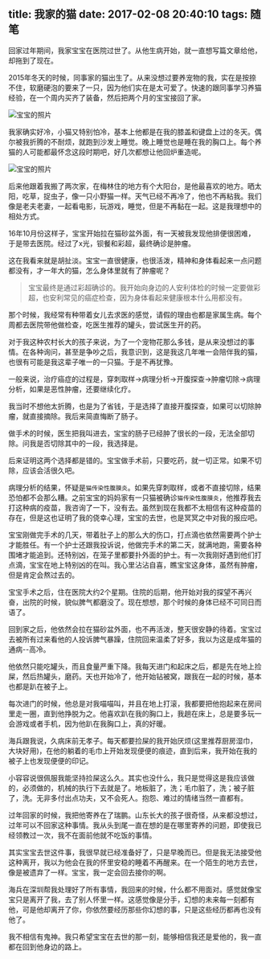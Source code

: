 title: 我家的猫
date: 2017-02-08 20:40:10
tags: 随笔
---

回家过年期间，我家宝宝在医院过世了。从他生病开始，就一直想写篇文章给他，却拖到了现在。<!--more-->

2015年冬天的时候，同事家的猫出生了。从来没想过要养宠物的我，实在是按捺不住，软磨硬泡的要来了一只，因为他们实在是太可爱了。快速的跟同事学习养猫经验，在一个周内买齐了装备，然后把两个月的宝宝接回了家。

![宝宝的照片](http://7xlo8n.com1.z0.glb.clouddn.com/WX20170208-212329.png?imageView2/0/h/600 "这只猫这么可爱")

我家确实好冷，小猫又特别怕冷，基本上他都是在我的膝盖和键盘上过的冬天。偶尔被我折腾的不耐烦，就跑到沙发上睡觉。晚上睡觉也是睡在我的胸口上。每个养猫的人可能都最怀念这段时期吧，好几次都想让他回炉重造呢。

![宝宝的照片](http://7xlo8n.com1.z0.glb.clouddn.com/IMG_3427.JPG?imageView2/0/h/600 "这只猫这么可爱")

后来他跟着我搬了两次家，在梅林住的地方有个大阳台，是他最喜欢的地方。晒太阳，吃草，捉虫子，像一只小野猫一样。天气已经不再冷了，他也不再粘我。我们像是老夫老妻，一起看电影，玩游戏，睡觉，但是不再黏在一起。这是我理想中的相处方式。

16年10月份这样子，宝宝开始拉在猫砂盆外面，有一天被我发现他排便很困难，于是带去医院。经过了x光，钡餐和彩超，最终确诊是肿瘤。

这在我看来就是胡扯淡。宝宝一直很健康，也很活泼，精神和身体看起来一点问题都没有，才一年大的猫，怎么身体里就有了肿瘤呢？

>宝宝最终是通过彩超确诊的。我开始向身边的人安利体检的时候一定要做彩超，也安利常见的癌症检查，因为身体看起来健康根本什么用都没有。

那个时候，我经常有种带着女儿去求医的感觉，请假的理由也都是家属生病。每个周都去医院带他做检查，吃医生推荐的罐头，尝试医生开的药。

对于我这种农村长大的孩子来说，为了一个宠物花那么多钱，是从来没想过的事情。在各种询问，甚至是争吵之后，我意识到，这是我这几年唯一会陪伴我的猫，也很有可能是我这辈子唯一的一只猫。于是不再犹豫。

一般来说，治疗癌症的过程是，穿刺取样->病理分析->开腹探查->肿瘤切除->病理分析，如果是恶性肿瘤，还要继续化疗。

我当时不想他太折腾，也是为了省钱，于是选择了直接开腹探查，如果可以切除肿瘤，就直接摘除。我后来简直悔断了肠子。

做手术的时候，医生把我叫进去，宝宝的肠子已经肿了很长的一段，无法全部切除。问我是否切除其中的一段，我选择是。

后来证明这两个选择都是错的。宝宝做手术前，只要吃药，就一切正常。如果不切除，应该会活很久吧。

病理分析的结果，怀疑是`猫传染性腹膜炎`。如果先穿刺取样，或者不直接切除，结果恐怕都不会那么糟。之前宝宝的妈妈家有一只猫被确诊`猫传染性腹膜炎`，他推荐我去打这种病的疫苗，我咨询了一下，没有去。虽然到现在我都不太相信有这种疫苗的存在，但是这也证明了我的侥幸心理，宝宝的去世，也是冥冥之中对我的报应吧。

宝宝刚做完手术的几天，带着肚子上的那么大的伤口，打点滴也依然需要两个护士才能胜任。有一个护士还跟我投诉说，他做完手术的第二天，就满地跑，需要各种围堵才能追到。还特别凶，在笼子里都要扑外面的护士。有一次我刚好遇到他们打点滴，宝宝在地上特别凶的在叫。我心里沾沾自喜，瞧宝宝这身体，虽然有肿瘤，但是肯定会熬过去的。

宝宝手术之后，住在医院大约2个星期。住院的后期，他开始对我的探望不再兴奋，出院的时候，貌似脾气都磨没了。现在想想，那个时候的身体已经不可同日而语了。

回到家之后，他依然会拉在猫砂盆外面，也不再活泼，整天很安静的待着。宝宝过去被所有过来看他的人投诉脾气暴躁，住院回来温柔了好多，我以为这是成年猫的通病--高冷。

他依然只能吃罐头，而且食量严重下降。我每天进门和起床之后，都是先在地上捡屎，然后热罐头，磨药。天也开始冷了，他开始钻被窝，跟我在一起的时候，基本也都是趴在被子上。

每次进门的时候，他总是对我喵喵叫，并且在地上打滚，我都要把他抱起来在房间里走一圈，直到他挣脱为之。他喜欢趴在我的胸口上，我趟在床上，总是要多玩一会游戏或者手机，因为他趴在我胸口上，真的好暖。

海兵跟我说，久病床前无孝子。每天都要捡屎的我开始厌烦(这里推荐厨房湿巾，大块好用)，在他的躺着的毛巾上开始发现便便的痕迹，直到后来，我开始在我的被子上也发现便便的印记。

小容容说很佩服我能坚持捡屎这么久。其实也没什么，我只是觉得这是我应该做的，必须做的，机械的执行下去就是了。地板脏了，洗；毛巾脏了，洗；被子脏了，洗。无非多付出点功夫，又不会死人。抱怨、难过的情绪当然一直都有。

过年回家的时候，我把他寄养在了瑞鹏。山东长大的孩子很奇怪，从来都没想过，过年可以不回家这种事情。我从头到尾一直在想的是在哪里寄养的问题，即使我已经领教过一次，我不在面前他就不吃饭的事情。

其实宝宝去世这件事，我很早就已经准备好了，只是早晚而已。但是我无法接受他这种离开，我以为他会在我的怀里安稳的睡着不再醒来。在一个陌生的地方去世，像是被遗弃了一样。宝宝，我一定会回去接你的啊。

海兵在深圳帮我处理好了所有事情，我回来的时候，什么都不用面对。感觉就像宝宝只是离开了我，去了别人怀里一样。这感觉像是分手，幻想的未来每一刻都有他，可是他却离开了你，你依然要经历那些你幻想的事，只是这些经历都再也没有他了。

我不相信有鬼神。我只希望宝宝在去世的那一刻，能够相信我还是爱他的，我一直都在回到他身边的路上。
